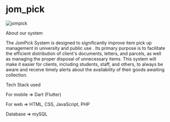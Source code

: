 # jom_pick

![jompick](https://github.com/zahir248/jom_pick/assets/90888537/cc27644b-758a-43af-9f34-7760f2ffe7dd)

About our system

The JomPick System is designed to significantly improve item pick up
management in university and public use . Its primary purpose is to facilitate the
efficient distribution of client's documents, letters, and parcels, as well as managing
the proper disposal of unnecessary items. This system will make it easier for clients,
including students, staff, and others, to always be aware and receive timely alerts
about the availability of their goods awaiting collection.


Tech Stack used


For mobile => Dart (Flutter) 

For web => HTML, CSS, JavaScript, PHP

Database => mySQL


